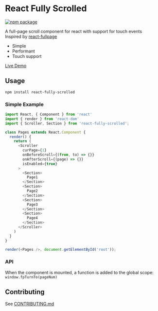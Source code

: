 # React Fully Scrolled

[![npm package][npm-badge]][npm]

A full-page scroll component for react with support for touch events
Inspired by [react-fullpage](https://github.com/Toxni/react-fullPage)

* Simple  
* Performant  
* Touch support


[Live Demo](https://giladaya.github.io/react-fully-scrolled/)

## Usage

`npm install react-fully-scrolled`  

### Simple Example

```js
import React, { Component } from 'react'
import { render } from 'react-dom'
import { Scroller, Section } from 'react-fully-scrolled';

class Pages extends React.Component {
  render() {
    return (
      <Scroller
        curPage={1}
        onBeforeScroll={(from, to) => {}}
        onAfterScroll={(page) => {}}
        isEnabled={true}
      >
        <Section>
          Page1
        </Section>
        <Section>
          Page2
        </Section>
        <Section>
          Page3
        </Section>
        <Section>
          Page4
        </Section>
      </Scroller>
    )
  }
}

render(<Pages />, document.getElementById('root'));
```

### API

When the component is mounted, a function is added to the global scope:  
`window.fpTurnTo(pageNum)`

## Contributing
See [CONTRIBUTING.md](CONTRIBUTING.md)


[npm-badge]: https://img.shields.io/npm/v/npm-package.png?style=flat-square
[npm]: https://www.npmjs.org/package/npm-package
